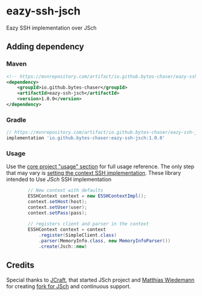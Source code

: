 # eazy-ssh-jsch
Eazy SSH implementation over JSch

## Adding dependency
### Maven
```xml
<!-- https://mvnrepository.com/artifact/io.github.bytes-chaser/eazy-ssh-jsch -->
<dependency>
    <groupId>io.github.bytes-chaser</groupId>
    <artifactId>eazy-ssh-jsch</artifactId>
    <version>1.0.0</version>
</dependency>
```
### Gradle
```gradle
// https://mvnrepository.com/artifact/io.github.bytes-chaser/eazy-ssh-jsch
implementation 'io.github.bytes-chaser:eazy-ssh-jsch:1.0.0'
```
### Usage 
Use the [core project "usage" section](https://github.com/bytes-chaser/eazy-ssh-core/blob/main/README.md#usage) for full usage reference.
The only step that may vary is [setting the context SSH implementation](https://github.com/bytes-chaser/eazy-ssh-core/blob/main/README.md#set-it-up).
These library intended to Use *JSch* SSH implementation
```java
        // New context with defaults
        ESSHContext context = new ESSHContextImpl();
        context.setHost(host);
        context.setUser(user);
        context.setPass(pass);
        
        // registers client and parser in the context
        ESSHContext context = context
            .register(SimpleClient.class)
            .parser(MemoryInfo.class, new MemoryInfoParser())
            .create(Jsch::new)
```

## Credits
Special thanks to [JCraft](http://www.jcraft.com/contact.html ), that started JSch project
and [Matthias Wiedemann](https://github.com/mwiede) for creating [fork for JSch](https://github.com/mwiede/jsch) and continuous support.
